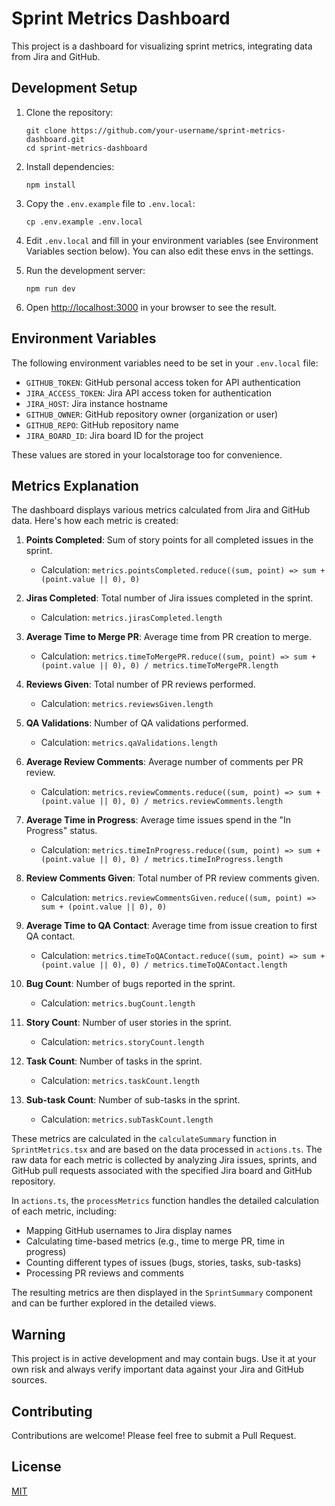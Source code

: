# Sprint Metrics Dashboard

This project is a dashboard for visualizing sprint metrics, integrating data from Jira and GitHub.

## Development Setup

1. Clone the repository:
   ```
   git clone https://github.com/your-username/sprint-metrics-dashboard.git
   cd sprint-metrics-dashboard
   ```

2. Install dependencies:
   ```
   npm install
   ```

3. Copy the `.env.example` file to `.env.local`:
   ```
   cp .env.example .env.local
   ```

4. Edit `.env.local` and fill in your environment variables (see Environment Variables section below). You can also edit these envs in the settings.

5. Run the development server:
   ```
   npm run dev
   ```

6. Open [http://localhost:3000](http://localhost:3000) in your browser to see the result.

## Environment Variables

The following environment variables need to be set in your `.env.local` file:
- `GITHUB_TOKEN`: GitHub personal access token for API authentication
- `JIRA_ACCESS_TOKEN`: Jira API access token for authentication
- `JIRA_HOST`: Jira instance hostname
- `GITHUB_OWNER`: GitHub repository owner (organization or user)
- `GITHUB_REPO`: GitHub repository name
- `JIRA_BOARD_ID`: Jira board ID for the project

These values are stored in your localstorage too for convenience.

## Metrics Explanation

The dashboard displays various metrics calculated from Jira and GitHub data. Here's how each metric is created:

1. **Points Completed**: Sum of story points for all completed issues in the sprint.
   - Calculation: `metrics.pointsCompleted.reduce((sum, point) => sum + (point.value || 0), 0)`

2. **Jiras Completed**: Total number of Jira issues completed in the sprint.
   - Calculation: `metrics.jirasCompleted.length`

3. **Average Time to Merge PR**: Average time from PR creation to merge.
   - Calculation: `metrics.timeToMergePR.reduce((sum, point) => sum + (point.value || 0), 0) / metrics.timeToMergePR.length`

4. **Reviews Given**: Total number of PR reviews performed.
   - Calculation: `metrics.reviewsGiven.length`

5. **QA Validations**: Number of QA validations performed.
   - Calculation: `metrics.qaValidations.length`

6. **Average Review Comments**: Average number of comments per PR review.
   - Calculation: `metrics.reviewComments.reduce((sum, point) => sum + (point.value || 0), 0) / metrics.reviewComments.length`

7. **Average Time in Progress**: Average time issues spend in the "In Progress" status.
   - Calculation: `metrics.timeInProgress.reduce((sum, point) => sum + (point.value || 0), 0) / metrics.timeInProgress.length`

8. **Review Comments Given**: Total number of PR review comments given.
   - Calculation: `metrics.reviewCommentsGiven.reduce((sum, point) => sum + (point.value || 0), 0)`

9. **Average Time to QA Contact**: Average time from issue creation to first QA contact.
   - Calculation: `metrics.timeToQAContact.reduce((sum, point) => sum + (point.value || 0), 0) / metrics.timeToQAContact.length`

10. **Bug Count**: Number of bugs reported in the sprint.
    - Calculation: `metrics.bugCount.length`

11. **Story Count**: Number of user stories in the sprint.
    - Calculation: `metrics.storyCount.length`

12. **Task Count**: Number of tasks in the sprint.
    - Calculation: `metrics.taskCount.length`

13. **Sub-task Count**: Number of sub-tasks in the sprint.
    - Calculation: `metrics.subTaskCount.length`

These metrics are calculated in the `calculateSummary` function in `SprintMetrics.tsx` and are based on the data processed in `actions.ts`. The raw data for each metric is collected by analyzing Jira issues, sprints, and GitHub pull requests associated with the specified Jira board and GitHub repository.

In `actions.ts`, the `processMetrics` function handles the detailed calculation of each metric, including:
- Mapping GitHub usernames to Jira display names
- Calculating time-based metrics (e.g., time to merge PR, time in progress)
- Counting different types of issues (bugs, stories, tasks, sub-tasks)
- Processing PR reviews and comments

The resulting metrics are then displayed in the `SprintSummary` component and can be further explored in the detailed views.

## Warning

This project is in active development and may contain bugs. Use it at your own risk and always verify important data against your Jira and GitHub sources.

## Contributing

Contributions are welcome! Please feel free to submit a Pull Request.

## License

[MIT](https://choosealicense.com/licenses/mit/)